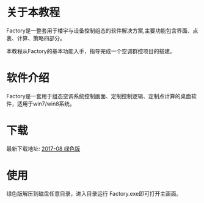 # 关于本教程

Factory是一整套用于楼宇与设备控制组态的软件解决方案,主要功能包含界面、点表、计算、策略四部分。

本教程从Factory的基本功能入手，指导完成一个空调群控项目的搭建。

# 软件介绍 #
  Factory是一套用于组态空调系统控制画面、定制控制逻辑、定制点计算的桌面软件，适用于win7/win8系统。


# 下载 #
  
  最新下载地址: [2017-08 绿色版](http://139.196.7.223/factory.zip)


# 使用 #
   绿色版解压到磁盘任意目录，进入目录运行 Factory.exe即可打开主画面。
   


